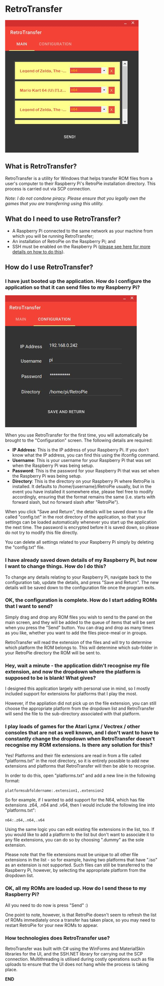 # RetroTransfer
![](./ReadMeImages/MainScreen.JPG)


## **What is RetroTransfer?**
RetroTransfer is a utility for Windows that helps transfer ROM files from a user's computer to their Raspberry Pi's RetroPie installation directory. This process is carried out via SCP connection.

*Note: I do not condone piracy. Please ensure that you legally own the games that you are transferring using this utility.* 

## **What do I need to use RetroTransfer?**
* A Raspberry Pi connected to the same network as your machine from which you will be running RetroTransfer;
* An installation of RetroPie on the Raspberry Pi; and
* SSH must be enabled on the Raspberry Pi ([please see here for more details on how to do this](https://retropie.org.uk/docs/SSH/)). 

## **How do I use RetroTransfer?**

### **I have just booted up the application. How do I configure the application so that it can send files to my Raspberry Pi?**

![](./ReadMeImages/ConfigurationScreen.JPG)

When you use RetroTransfer for the first time, you will automatically be brought to the "Configuration" screen. The following details are required:

* **IP Address**: This is the IP address of your Raspberry Pi. If you don't know what the IP address, you can find this using the ifconfig command.
* **Username**: This is your username for your Raspberry Pi that was set when the Raspberry Pi was being setup. 
* **Password**: This is the password for your Raspberry Pi that was set when the Raspberry Pi was being setup. 
* **Directory**: This is the directory on your Raspberry Pi where RetroPie is installed. It defaults to /home/{username}/RetroPie usually, but in the event you have installed it somewhere else, please feel free to modify accordingly, ensuring that the format remains the same (i.e. starts with forward slash, but no forward slash after "RetroPie"). 

When you click "Save and Return", the details will be saved down to a file called "config.txt" in the root directory of the application, so that your settings can be loaded automatically whenever you start up the application the next time. The password is encrypted before it is saved down, so please do not try to modify this file directly. 

You can delete all settings related to your Raspberry Pi simply by deleting the "config.txt" file.

### **I have already saved down details of my Raspberry Pi, but now I want to change things. How do I do this?**

To change any details relating to your Raspberry Pi, navigate back to the configuration tab, update the details, and press "Save and Return". The new details will be saved down to the configuration file once the program exits.

### **OK, the configuration is complete. How do I start adding ROMs that I want to send?**

Simply drag and drop any ROM files you wish to send to the panel on the main screen, and they will be added to the queue of items that will be sent when you press the "Send" button. You can drag and drop as many times as you like, whether you want to add the files piece-meal or in groups. 

RetroTransfer will read the extension of the files and will try to determine which platform the ROM belongs to. This will determine which sub-folder in your RetroPie directory the ROM will be sent to. 

### **Hey, wait a minute - the application didn't recognise my file extension, and now the dropdown where the platform is supposed to be is blank! What gives?**

I designed this application largely with personal use in mind, so I mostly included support for extensions for platforms that I play the most. 

However, if the appliation did not pick up on the file extension, you can still choose the appropriate platform from the dropdown list and RetroTransfer will send the file to the sub-directory associated with that platform. 

### **I play loads of games for the Atari Lynx / Vectrex / other consoles that are not as well known, and I don't want to have to constantly change the dropdown when RetroTransfer doesn't recognise my ROM extensions. Is there any solution for this?**

Yes! Platforms and their file extensions are read in from a file called "platforms.txt" in the root directory, so it is entirely possible to add new extensions and platforms that RetroTransfer will then be able to recognise. 

In order to do this, open "platforms.txt" and add a new line in the following format:

```platformsubfoldername:.extension1,.extension2```

So for example, if I wanted to add support for the N64, which has file extensions .z64, .n64 and .v64, then I would include the following line into "platforms.txt":

```n64:.z64,.n64,.v64```

Using the same logic you can edit existing file extensions in the list, too. If you would like to add a platform to the list but don't want to associate it to any file extensions, you can do so by choosing ".dummy" as the sole extension.

Please note that the file extensions must be unique to all other file extensions in the list - so for example, having two platforms that have ".iso" as an extension is not supported. Such files can still be transferred to the Raspberry Pi, however, by selecting the appropriate platform from the dropdown list. 

### **OK, all my ROMs are loaded up. How do I send these to my Raspberry Pi?**

All you need to do now is press "Send" :) 

One point to note, however, is that RetroPie doesn't seem to refresh the list of ROMs immediately once a transfer has taken place, so you may need to restart RetroPie for your new ROMs to appear.


### **How technologies does RetroTransfer use?**

RetroTransfer was built with C# using the WinForms and MaterialSkin libraries for the UI, and the SSH.NET library for carrying out the SCP connection. Multithreading is utilised during costly operations such as file uploads to ensure that the UI does not hang while the process is taking place.

**END**